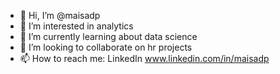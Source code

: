 - 👋 Hi, I’m @maisadp
- 👀 I’m interested in analytics 
- 🌱 I’m currently learning about data science
- 💞️ I’m looking to collaborate on hr projects
- 📫 How to reach me: LinkedIn www.linkedin.com/in/maisadp


<!---
maisadp/maisadp is a ✨ special ✨ repository because its `README.md` (this file) appears on your GitHub profile.
You can click the Preview link to take a look at your changes.
--->

